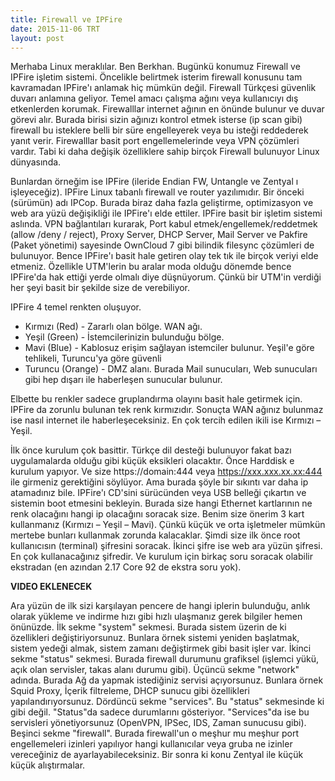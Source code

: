 ```yaml
---
title: Firewall ve IPFire
date: 2015-11-06 TRT
layout: post
---
```

Merhaba Linux meraklılar. Ben Berkhan. Bugünkü konumuz Firewall ve IPFire işletim sistemi. Öncelikle belirtmek isterim firewall konusunu tam kavramadan IPFire'ı anlamak hiç mümkün değil. 
Firewall Türkçesi güvenlik duvarı anlamına geliyor. Temel amacı çalışma ağını veya kullanıcıyı dış etkenlerden korumak. Firewalllar internet ağının en önünde bulunur ve duvar görevi alır. Burada birisi sizin ağınızı kontrol etmek isterse (ip scan gibi) firewall bu isteklere belli bir süre engelleyerek veya bu isteği reddederek yanıt verir. Firewalllar basit port engellemelerinde veya VPN çözümleri vardır. Tabi ki daha değişik özelliklere sahip birçok Firewall bulunuyor Linux dünyasında.

Bunlardan örneğim ise IPFire (ileride Endian FW, Untangle ve Zentyal ı işleyeceğiz). IPFire Linux tabanlı firewall ve router yazılımıdır. Bir önceki (sürümün) adı IPCop. Burada biraz daha fazla geliştirme, optimizasyon ve web ara yüzü değişikliği ile IPFire'ı elde ettiler. IPFire basit bir işletim sistemi aslında. VPN bağlantıları kurarak, Port kabul etmek/engellemek/reddetmek (allow /deny / reject), Proxy Server, DHCP Server, Mail Server ve Pakfire (Paket yönetimi) sayesinde OwnCloud 7 gibi bilindik filesync çözümleri de bulunuyor. Bence IPFire'ı basit hale getiren olay tek tık ile birçok veriyi elde etmeniz. Özellikle UTM'lerin bu aralar moda olduğu dönemde bence IPFire'da hak ettiği yerde olmalı diye düşnüyorum. Çünkü bir UTM'in verdiği her şeyi basit bir şekilde size de verebiliyor.

IPFire 4 temel renkten oluşuyor. 

* Kırmızı (Red) - Zararlı olan bölge. WAN ağı.
* Yeşil (Green) - İstemcilerinizin bulunduğu bölge.
* Mavi (Blue) - Kablosuz erişim sağlayan istemciler bulunur. Yeşil'e göre tehlikeli, Turuncu'ya 
    göre güvenli
* Turuncu (Orange) - DMZ alanı. Burada Mail sunucuları, Web sunucuları gibi hep dışarı ile
    haberleşen sunucular bulunur.

Elbette bu renkler sadece gruplandırma olayını basit hale getirmek için. IPFire da zorunlu bulunan tek renk kırmızıdır. Sonuçta WAN ağınız bulunmaz ise nasıl internet ile haberleşeceksiniz. En çok tercih edilen ikili ise Kırmızı – Yeşil.

İlk önce kurulum çok basittir. Türkçe dil desteği bulunuyor fakat bazı uygulamalarda olduğu gibi küçük eksikleri olacaktır. Önce Harddisk e kurulum yapıyor. Ve size https://domain:444 veya https://xxx.xxx.xx.xx:444 ile girmeniz gerektiğini söylüyor. Ama burada şöyle bir sıkıntı var daha ip atamadınız bile. IPFire'ı CD'sini sürücünden veya USB belleği çıkartın ve sistemin boot etmesini bekleyin. Burada size hangi Ethernet kartlarının ne renk olacağını hangi ip olacağını soracak size. Benim size önerim 3 kart kullanmanız (Kırmızı – Yeşil – Mavi). Çünkü küçük ve orta işletmeler mümkün mertebe bunları kullanmak zorunda kalacaklar. Şimdi size ilk önce root kullanıcısın (terminal) şifresini soracak. İkinci şifre ise web ara yüzün şifresi. En çok kullanacağınız şifredir. Ve kurulum için birkaç soru soracak olabilir ekstradan (en azından 2.17 Core 92 de ekstra soru yok).

**VIDEO EKLENECEK**

Ara yüzün de ilk sizi karşılayan pencere de hangi iplerin bulunduğu, anlık olarak yükleme ve indirme hızı gibi hızlı ulaşmanız gerek bilgiler hemen önünüzde. İlk sekme "system" sekmesi. Burada sistem üzerin de ki özellikleri değiştiriyorsunuz. Bunlara örnek sistemi yeniden başlatmak, sistem yedeği almak, sistem zamanı değiştirmek gibi basit işler var. İkinci sekme "status" sekmesi. Burada firewall durumunu grafiksel (işlemci yükü, açık olan servisler, takas alanı durumu gibi). Üçüncü sekme "network" adında. Burada Ağ da yapmak istediğiniz servisi açıyorsunuz. Bunlara örnek Squid Proxy, İçerik filtreleme, DHCP sunucu gibi özellikleri yapılandırıyorsunuz. Dördüncü sekme "services". Bu "status" sekmesinde ki gibi değil. "Status"da sadece durumlarını gösteriyor. "Services"da ise bu servisleri yönetiyorsunuz (OpenVPN, IPSec, IDS, Zaman sunucusu gibi). Beşinci sekme "firewall". Burada firewall'un o meşhur mu meşhur port engellemeleri izinleri yapılıyor hangi kullanıcılar veya gruba ne izinler vereceğiniz de ayarlayabileceksiniz.
 Bir sonra ki konu Zentyal ile küçük küçük alıştırmalar.
